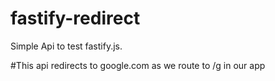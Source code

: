 # fastify-redirect
Simple Api to test fastify.js.

#This api redirects to google.com as we route to /g in our app
